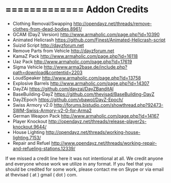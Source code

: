 =============
Addon Credits
=============

* Clothing Removal/Swapping http://opendayz.net/threads/remove-clothes-from-dead-bodies.8961/
* GCAM (DayZ Version) http://www.armaholic.com/page.php?id=10390
* Animated Helicrash https://github.com/Finest/Animated-Helicrash-script
* Suizid Script http://dayzforum.net
* Remove Parts from Vehicle http://dayzforum.net
* KamaZ Pack http://www.armaholic.com/page.php?id=16118
* Uaz Pack http://www.armaholic.com/page.php?id=17619
* Sigma Vehicle http://www.arma2base.de/include.php?path=download&contentid=2203
* LoudSpeaker http://www.armaholic.com/page.php?id=13758
* Explosive Barrels http://www.armaholic.com/page.php?id=14307
* DayZAi https://github.com/dayzai/DayZBanditAI
* BaseBuilding-DayZ https://github.com/thevisad/BaseBuilding-DayZ
* DayZEpoch https://github.com/vbawol/DayZ-Epoch/
* Swiss Armory v2.0 http://forums.bistudio.com/showthread.php?92473-SWM-Swiss-Armory-v2-0-for-Arma2
* German Weapon Pack http://www.armaholic.com/page.php?id=14167
* Player Knockout http://opendayz.net/threads/release-player2s-knockout.9644/
* House Lighting http://opendayz.net/threads/working-house-lighting.7153/
* Repair and Refuel http://www.opendayz.net/threads/working-repair-and-refueling-stations.12339/

If we missed a credit line here it was not intentional at all. We credit anyone and everyone whose work we utilize in any format. If you feel that you should be credited for some work, please contact me on Skype or via email at thevisad ( at ) gmail ( dot ) com.
